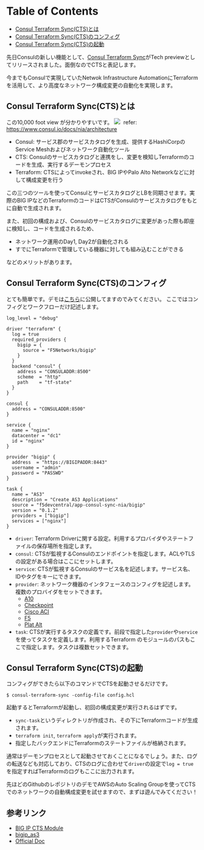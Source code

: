 Table of Contents
=================
  * [Consul Terraform Sync(CTS)とは](#consul-terraform-syncctsとは)
  * [Consul Terraform Sync(CTS)のコンフィグ](#consul-terraform-syncctsのコンフィグ)
  * [Consul Terraform Sync(CTS)の起動](#consul-terraform-syncctsの起動)

先日Consulの新しい機能として、[Consul Terraform Sync](https://www.consul.io/docs/nia)がTech previewとしてリリースされました。面倒なのでCTSと表記します。

今までもConsulで実現していたNetwok Infrastructure AutomationにTerraformを活用して、より高度なネットワーク構成変更の自動化を実現します。

## Consul Terraform Sync(CTS)とは

この10,000 foot view が分かりやすいです。
<kbd>
  <img src="https://blog-kabuctl-run.s3-ap-northeast-1.amazonaws.com/20201116/cts.png">
</kbd>
refer: https://www.consul.io/docs/nia/architecture

* Consul: サービス郡のサービスカタログを生成、提供するHashiCorpのService Meshおよびネットワーク自動化ツール
* CTS: Consulのサービスカタログと連携をし、変更を検知しTerraformのコードを生成、実行するデーモンプロセス
* Terraform: CTSによってinvokeされ、BIG IPやPalo Alto Networkなどに対して構成変更を行う

この三つのツールを使ってConsulとサービスカタログとLBを同期させます。実際のBIG IPなどのTerraformのコードはCTSがConsulのサービスカタログをもとに自動で生成されます。

また、初回の構成および、Consulのサービスカタログに変更があった際も即座に検知し、コードを生成されるため、

* ネットワーク運用のDay1, Day2が自動化される
* すでにTerraformで管理している機器に対しても組み込むことができる

などのメリットがあります。

## Consul Terraform Sync(CTS)のコンフィグ

とても簡単です。デモは[こちら](https://github.com/tkaburagi/consul-terraform-sync-demo)に公開してますのでみてください。
ここではコンフィグとワークフローだけ記述します。

```hcl
log_level = "debug"

driver "terraform" {
  log = true
  required_providers {
    bigip = {
      source = "F5Networks/bigip"
    }
  }
  backend "consul" {
    address = "CONSULADDR:8500"
    scheme  = "http"
    path    = "tf-state"
  }
}

consul {
  address = "CONSULADDR:8500"
}

service {
  name = "nginx"
  datacenter = "dc1"
  id = "nginx"
}

provider "bigip" {
  address  = "https://BIGIPADDR:8443"
  username = "admin"
  password = "PASSWD"
}

task {
  name = "AS3"
  description = "Create AS3 Applications"
  source = "f5devcentral/app-consul-sync-nia/bigip"
  version = "0.1.2"
  providers = ["bigip"]
  services = ["nginx"]
}
```

* `driver`: Terraform Driverに関する設定。利用するプロバイダやステートファイルの保存場所を指定します。
* `consul`: CTSが監視するConsulのエンドポイントを指定します。ACLやTLSの設定がある場合はここにセットします。
* `service`: CTSが監視するConsulのサービス名を記述します。サービス名、IDやタグをキーにできます。
* `provider`: ネットワーク機器のインタフェースのコンフィグを記述します。複数のプロバイダをセットできます。
    * [A10](https://registry.terraform.io/modules/a10networks/service-group-sync-nia/thunder/latest)
    * [Checkpoint](https://registry.terraform.io/modules/CheckPointSW/dynobj-nia/checkpoint/latest)
    * [Cisco ACI](https://registry.terraform.io/modules/CiscoDevNet/autoscaling-nia/aci/latest)
    * [F5](https://registry.terraform.io/modules/f5devcentral/app-consul-sync-nia/bigip/latest)
    * [Plat Alt](https://registry.terraform.io/modules/PaloAltoNetworks/dag-nia/panos/latest)
* `task`: CTSが実行するタスクの定義です。前段で指定した`provider`や`service`を使ってタスクを定義します。利用するTerraform
のモジュールのパスもここで指定します。タスクは複数セットできます。

## Consul Terraform Sync(CTS)の起動

コンフィグができたら以下のコマンドでCTSを起動させるだけです。

```
$ consul-terraform-sync -config-file config.hcl
```

起動するとTerraformが起動し、初回の構成変更が実行されるはずです。

* `sync-task`というディレクトリが作成され、その下にTerraformコードが生成されます。
* `terraform init`, `terraform apply`が実行されます。
* 指定したバックエンドにTerraformのステートファイルが格納されます。

通常はデーモンプロセスとして起動させておくことになるでしょう。また、ログの転送なども対応しており、CTSのログに合わせて`driver`の設定で`log = true`を指定すればTerraformのログもここに出力されます。

先ほどのGithubのレポジトリのデモでAWSのAuto Scaling Groupを使ってCTSでのネットワークの自動構成変更を試せますので、まずは遊んでみてください！

## 参考リンク

* [BIG IP CTS Module](https://registry.terraform.io/modules/f5devcentral/app-consul-sync-nia/bigip/latest)
* [bigip_as3](https://registry.terraform.io/providers/F5Networks/bigip/latest/docs/resources/bigip_as3)
* [Official Doc](https://www.consul.io/docs/nia)